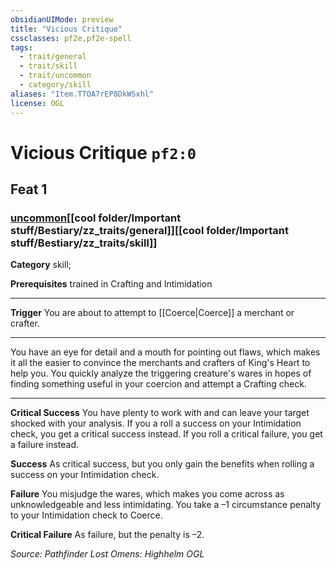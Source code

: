 ```yaml
---
obsidianUIMode: preview
title: "Vicious Critique"
cssclasses: pf2e,pf2e-spell
tags:
  - trait/general
  - trait/skill
  - trait/uncommon
  - category/skill
aliases: "Item.TTOA7rEP8DkWSxhl"
license: OGL
---
```

# Vicious Critique `pf2:0`
## Feat 1
### [uncommon](cool%20folder/Important%20stuff/Bestiary/zz_traits/uncommon.md "Uncommon Rarity Trait")[[cool folder/Important stuff/Bestiary/zz_traits/general]][[cool folder/Important stuff/Bestiary/zz_traits/skill]]

**Category** skill; 



**Prerequisites** trained in Crafting and Intimidation
* * *
**Trigger** You are about to attempt to [[Coerce|Coerce]] a merchant or crafter.

* * *

You have an eye for detail and a mouth for pointing out flaws, which makes it all the easier to convince the merchants and crafters of King's Heart to help you. You quickly analyze the triggering creature's wares in hopes of finding something useful in your coercion and attempt a Crafting check.

* * *

**Critical Success** You have plenty to work with and can leave your target shocked with your analysis. If you a roll a success on your Intimidation check, you get a critical success instead. If you roll a critical failure, you get a failure instead.

**Success** As critical success, but you only gain the benefits when rolling a success on your Intimidation check.

**Failure** You misjudge the wares, which makes you come across as unknowledgeable and less intimidating. You take a –1 circumstance penalty to your Intimidation check to Coerce.

**Critical Failure** As failure, but the penalty is –2.

*Source: Pathfinder Lost Omens: Highhelm*
*OGL*